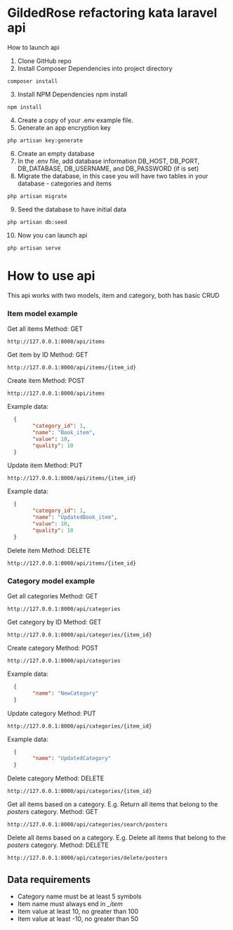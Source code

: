 # GildedRose refactoring kata laravel api 
How to launch api
1. Clone GitHub repo
2. Install Composer Dependencies into project directory 
```
composer install
```
3. Install NPM Dependencies
npm install
```
npm install
```
4. Create a copy of your .env example file. 
5. Generate an app encryption key
```
php artisan key:generate
```
6. Create an empty database
7. In the .env file, add database information DB_HOST, DB_PORT, DB_DATABASE, DB_USERNAME, and DB_PASSWORD (if is set)
8. Migrate the database, in this case you will have two tables in your database - categories and items
```
php artisan migrate
```
9. Seed the database to have initial data
```
php artisan db:seed
```
10. Now you can launch api
```
php artisan serve
```

# How to use api
This api works with two models, item and category, both has basic CRUD
### Item model example 
Get all items
Method: GET
```
http://127.0.0.1:8000/api/items
```
Get item by ID
Method: GET
```
http://127.0.0.1:8000/api/items/{item_id}
```
Create item
Method: POST
```
http://127.0.0.1:8000/api/items
```
Example data:
```json
  {
        "category_id": 1,
        "name": "Book_item",
        "value": 10,
        "quality": 10
  }
```
Update item
Method: PUT
```
http://127.0.0.1:8000/api/items/{item_id}
```
Example data:
```json
  {
        "category_id": 1,
        "name": "UpdatedBook_item",
        "value": 10,
        "quality": 10
  }
```
Delete item
Method: DELETE
```
http://127.0.0.1:8000/api/items/{item_id}
```
### Category model example 
Get all categories
Method: GET
```
http://127.0.0.1:8000/api/categories
```
Get category by ID
Method: GET
```
http://127.0.0.1:8000/api/categories/{item_id}
```
Create category
Method: POST
```
http://127.0.0.1:8000/api/categories
```
Example data:
```json
  {
        "name": "NewCategory"
  }
```
Update category
Method: PUT
```
http://127.0.0.1:8000/api/categories/{item_id}
```
Example data:
```json
  {
        "name": "UpdatedCategory"
  }
```
Delete category
Method: DELETE
```
http://127.0.0.1:8000/api/categories/{item_id}
```
Get all items based on a category. E.g. Return all items that belong to the *posters* category.
Method: GET
```
http://127.0.0.1:8000/api/categories/search/posters
```
Delete all items based on a category. E.g. Delete all items that belong to the *posters* category.
Method: DELETE
```
http://127.0.0.1:8000/api/categories/delete/posters
```

## Data requirements
* Category name must be at least 5 symbols  
* Item name must always end in *_item*  
* Item value at least 10, no greater than 100  
* Item value at least -10, no greater than 50  

